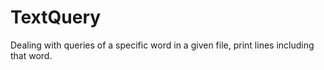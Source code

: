 # TextQuery
Dealing with queries of a specific word in a given file, print lines including that word.
